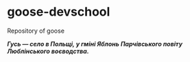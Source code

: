 # goose-devschool
Repository of goose

***Гусь — село в Польщі, у гміні Яблонь Парчівського повіту Люблінського воєводства.***
